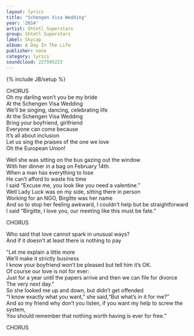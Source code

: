 ```yaml
---
layout: lyrics
title: "Schengen Visa Wedding"
year: '2014'
artist: Shtetl Superstars
group: Shtetl Superstars
label: Skycap
album: A Day In The Life
publisher: none
category: lyrics
soundcloud: 227595223
---
```

{% include JB/setup %}


CHORUS  
Oh my darling won’t you be my bride  
At the Schengen Visa Wedding  
We’ll be singing, dancing, celebrating life  
At the Schengen Visa Wedding  
Bring your boyfriend, girlfriend  
Everyone can come because  
It’s all about inclusion  
Let us sing the praises of the one we love  
Oh the European Union!  
  
Well she was sitting on the bus gazing out the window  
With her dinner in a bag on February 14th.  
When a man has everything to lose  
He can’t afford to waste his time  
I said “Excuse me, you look like you need a valentine.”  
Well Lady Luck was on my side, sitting there in person  
Working for an NGO, Birgitte was her name  
And so to stop her feeling awkward, I couldn’t help but be straightforward  
I said “Birgitte, I love you, our meeting like this must be fate.”  
  
CHORUS  
  
Who said that love cannot spark in unusual ways?  
And if it doesn’t at least there is nothing to pay  
  
"Let me explain a little more  
We’ll make it strictly business  
I know your boyfriend won’t be pleased but tell him it’s OK.  
Of course our love is not for ever:  
Just for a year until the papers arrive and then we can file for divorce  
The very next day."  
So she looked me up and down, but didn’t get offended  
“I know exactly what you want,” she said,“But what’s in it for me?”  
And so my friend why don’t you listen, if you want my help to screw the system,  
You should remember that nothing worth having is ever for free.”  
  
CHORUS  